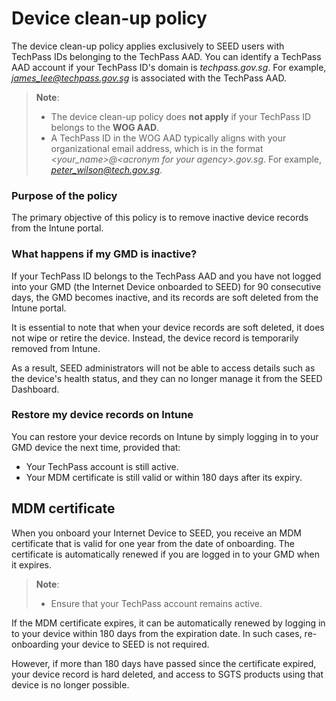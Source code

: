 # Device clean-up policy

The device clean-up policy applies exclusively to SEED users with TechPass IDs belonging to the TechPass AAD. You can identify a TechPass AAD account if your TechPass ID's domain is *techpass.gov.sg*. For example, *james_lee@techpass.gov.sg* is associated with the TechPass AAD.

> **Note**:
> 
> - The device clean-up policy does **not apply** if your TechPass ID belongs to the **WOG AAD**.
> - A TechPass ID in the WOG AAD typically aligns with your organizational email address, which is in the format *\<your_name\>@\<acronym for your agency\>.gov.sg*. For example, *peter_wilson@tech.gov.sg*.


### Purpose of the policy

The primary objective of this policy is to remove inactive device records from the Intune portal.

### What happens if my GMD is inactive?


If your TechPass ID belongs to the TechPass AAD and you have not logged into your GMD (the Internet Device onboarded to SEED) for 90 consecutive days, the GMD becomes inactive, and its records are soft deleted from the Intune portal.

It is essential to note that when your device records are soft deleted, it does not wipe or retire the device. Instead, the device record is temporarily removed from Intune.

As a result, SEED administrators will not be able to access details such as the device's health status, and they can no longer manage it from the SEED Dashboard.


### Restore my device records on Intune

You can restore your device records on Intune by simply logging in to your GMD device the next time, provided that:

- Your TechPass account is still active.
- Your MDM certificate is still valid or within 180 days after its expiry.

## MDM certificate

When you onboard your Internet Device to SEED, you receive an MDM certificate that is valid for one year from the date of onboarding. The certificate is automatically renewed if you are logged in to your GMD when it expires.

> **Note**:
> 
> - Ensure that your TechPass account remains active.

If the MDM certificate expires, it can be automatically renewed by logging in to your device within 180 days from the expiration date. In such cases, re-onboarding your device to SEED is not required.

However, if more than 180 days have passed since the certificate expired, your device record is hard deleted, and access to SGTS products using that device is no longer possible.



